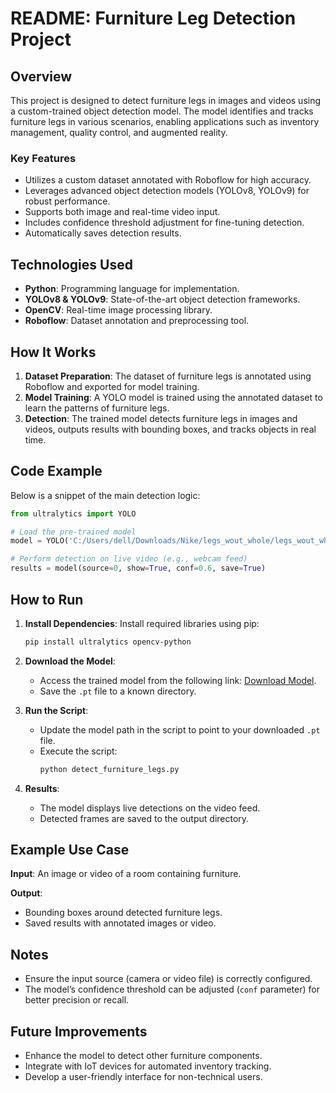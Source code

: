 # README: Furniture Leg Detection Project

## Overview
This project is designed to detect furniture legs in images and videos using a custom-trained object detection model. The model identifies and tracks furniture legs in various scenarios, enabling applications such as inventory management, quality control, and augmented reality.

### Key Features
- Utilizes a custom dataset annotated with Roboflow for high accuracy.
- Leverages advanced object detection models (YOLOv8, YOLOv9) for robust performance.
- Supports both image and real-time video input.
- Includes confidence threshold adjustment for fine-tuning detection.
- Automatically saves detection results.

## Technologies Used
- **Python**: Programming language for implementation.
- **YOLOv8 & YOLOv9**: State-of-the-art object detection frameworks.
- **OpenCV**: Real-time image processing library.
- **Roboflow**: Dataset annotation and preprocessing tool.

## How It Works
1. **Dataset Preparation**: The dataset of furniture legs is annotated using Roboflow and exported for model training.
2. **Model Training**: A YOLO model is trained using the annotated dataset to learn the patterns of furniture legs.
3. **Detection**: The trained model detects furniture legs in images and videos, outputs results with bounding boxes, and tracks objects in real time.

## Code Example
Below is a snippet of the main detection logic:

```python
from ultralytics import YOLO

# Load the pre-trained model
model = YOLO('C:/Users/dell/Downloads/Nike/legs_wout_whole/legs_wout_whole.pt')

# Perform detection on live video (e.g., webcam feed)
results = model(source=0, show=True, conf=0.6, save=True)
```

## How to Run
1. **Install Dependencies**:
   Install required libraries using pip:
   ```bash
   pip install ultralytics opencv-python
   ```
2. **Download the Model**:
   - Access the trained model from the following link: [Download Model](https://drive.google.com/file/d/1X4YulpSKUdRvk0FL24E-lGNJq1mTnhwF/view?usp=sharing).
   - Save the `.pt` file to a known directory.

3. **Run the Script**:
   - Update the model path in the script to point to your downloaded `.pt` file.
   - Execute the script:
     ```bash
     python detect_furniture_legs.py
     ```

4. **Results**:
   - The model displays live detections on the video feed.
   - Detected frames are saved to the output directory.

## Example Use Case
**Input**:
An image or video of a room containing furniture.

**Output**:
- Bounding boxes around detected furniture legs.
- Saved results with annotated images or video.

## Notes
- Ensure the input source (camera or video file) is correctly configured.
- The model’s confidence threshold can be adjusted (`conf` parameter) for better precision or recall.

## Future Improvements
- Enhance the model to detect other furniture components.
- Integrate with IoT devices for automated inventory tracking.
- Develop a user-friendly interface for non-technical users.

